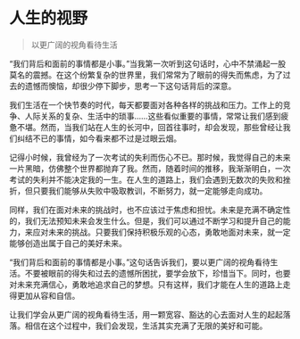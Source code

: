 # 人生的视野
> 以更广阔的视角看待生活

“我们背后和面前的事情都是小事。”当我第一次听到这句话时，心中不禁涌起一股莫名的震撼。在这个纷繁复杂的世界里，我们常常为了眼前的得失而焦虑，为了过去的遗憾而懊恼，却很少停下脚步，思考一下这句话背后的深意。

我们生活在一个快节奏的时代，每天都要面对各种各样的挑战和压力。工作上的竞争、人际关系的复杂、生活中的琐事……这些看似重要的事情，常常让我们感到疲惫不堪。然而，当我们站在人生的长河中，回首往事时，却会发现，那些曾经让我们纠结不已的事情，如今看来都不过是过眼云烟。

记得小时候，我曾经为了一次考试的失利而伤心不已。那时候，我觉得自己的未来一片黑暗，仿佛整个世界都抛弃了我。然而，随着时间的推移，我渐渐明白，一次考试的失利并不能决定我的一生。在人生的道路上，我们会遇到无数次的失败和挫折，但只要我们能够从失败中吸取教训，不断努力，就一定能够走向成功。

同样，我们在面对未来的挑战时，也不应该过于焦虑和担忧。未来是充满不确定性的，我们无法预知未来会发生什么。但是，我们可以通过不断学习和提升自己的能力，来应对未来的挑战。只要我们保持积极乐观的心态，勇敢地面对未来，就一定能够创造出属于自己的美好未来。

“我们背后和面前的事情都是小事。”这句话告诉我们，要以更广阔的视角看待生活。不要被眼前的得失和过去的遗憾所困扰，要学会放下，珍惜当下。同时，也要对未来充满信心，勇敢地追求自己的梦想。只有这样，我们才能在人生的道路上走得更加从容和自信。

让我们学会从更广阔的视角看待生活，用一颗宽容、豁达的心去面对人生的起起落落。相信在这个过程中，我们会发现，生活其实充满了无限的美好和可能。